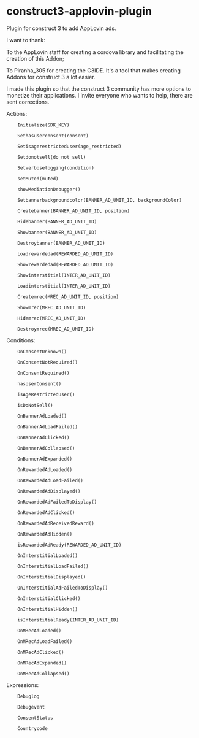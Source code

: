 # construct3-applovin-plugin
Plugin for construct 3 to add AppLovin ads.

I want to thank:

To the AppLovin staff for creating a cordova library and facilitating the creation of this Addon;

To Piranha_305 for creating the C3IDE. It's a tool that makes creating Addons for construct 3 a lot easier.

I made this plugin so that the construct 3 community has more options to monetize their applications. I invite everyone who wants to help, there are sent corrections.

Actions:

        Initialize(SDK_KEY)

        Sethasuserconsent(consent)

        Setisagerestricteduser(age_restricted)

        Setdonotsell(do_not_sell)
		
        Setverboselogging(condition)

        setMuted(muted)
		
        showMediationDebugger()
		
        Setbannerbackgroundcolor(BANNER_AD_UNIT_ID, backgroundColor)

		Createbanner(BANNER_AD_UNIT_ID, position)

        Hidebanner(BANNER_AD_UNIT_ID)

        Showbanner(BANNER_AD_UNIT_ID)
		
		Destroybanner(BANNER_AD_UNIT_ID)

        Loadrewardedad(REWARDED_AD_UNIT_ID)

        Showrewardedad(REWARDED_AD_UNIT_ID)

        Showinterstitial(INTER_AD_UNIT_ID)

        Loadinterstitial(INTER_AD_UNIT_ID)

        Createmrec(MREC_AD_UNIT_ID, position)

        Showmrec(MREC_AD_UNIT_ID)

        Hidemrec(MREC_AD_UNIT_ID)

        Destroymrec(MREC_AD_UNIT_ID)

Conditions:

        OnConsentUnknown()

        OnConsentNotRequired()

        OnConsentRequired()

        hasUserConsent()

        isAgeRestrictedUser()

        isDoNotSell()

        OnBannerAdLoaded()

        OnBannerAdLoadFailed()

        OnBannerAdClicked()
		
        OnBannerAdCollapsed()

        OnBannerAdExpanded()
		
		OnRewardedAdLoaded()
		
		OnRewardedAdLoadFailed()
		
		OnRewardedAdDisplayed()
		
		OnRewardedAdFailedToDisplay()
		
		OnRewardedAdClicked()

        OnRewardedAdReceivedReward()

        OnRewardedAdHidden()
		
		isRewardedAdReady(REWARDED_AD_UNIT_ID)

        OnInterstitialLoaded()

        OnInterstitialLoadFailed()

        OnInterstitialDisplayed()

        OnInterstitialAdFailedToDisplay()
		
		OnInterstitialClicked()

        OnInterstitialHidden()

        isInterstitialReady(INTER_AD_UNIT_ID)

        OnMRecAdLoaded()
		
		OnMRecAdLoadFailed()
		
		OnMRecAdClicked()
		
		OnMRecAdExpanded()

        OnMRecAdCollapsed()

Expressions:

        Debuglog

        Debugevent

        ConsentStatus

        Countrycode

